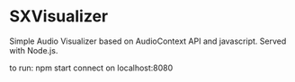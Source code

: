 # SXVisualizer

Simple Audio Visualizer based on AudioContext API and javascript. Served with Node.js.

to run: 
npm start
connect on localhost:8080
